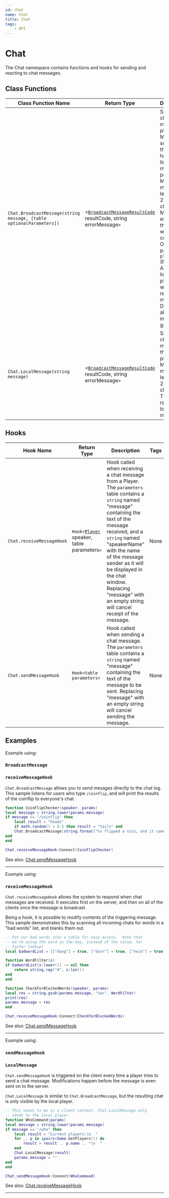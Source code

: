 ```yaml
---
id: chat
name: Chat
title: Chat
tags:
    - API
---
```


# Chat

The Chat namespace contains functions and hooks for sending and reacting to chat messages.

## Class Functions

| Class Function Name | Return Type | Description | Tags |
| -------------- | ----------- | ----------- | ---- |
| `Chat.BroadcastMessage(string message, [table optionalParameters])` | <[`BroadcastMessageResultCode`](enums.md#broadcastmessageresultcode) resultCode, string errorMessage`>` | Sends a chat message to players. Messages sent from the server have a rate limit of 10 messages per second. Maximum message length is 280 characters. Messages exceeding that length will be cropped.<br />Optional parameters: `players` (Player or Array<Player>): A list of players who should receive the message. Defaults to all players in the game. | Server-Only |
| `Chat.LocalMessage(string message)` | <[`BroadcastMessageResultCode`](enums.md#broadcastmessageresultcode) resultCode, string errorMessage`>` | Sends a chat message to the local player. Maximum message length is 280 characters. There is no rate limit for local messages. | Client-Only |

## Hooks

| Hook Name | Return Type | Description | Tags |
| ----- | ----------- | ----------- | ---- |
| `Chat.receiveMessageHook` | `Hook<`[`Player`](player.md) speaker, table parameters`>` | Hook called when receiving a chat message from a Player. The `parameters` table contains a `string` named "message" containing the text of the message received, and a `string` named "speakerName" with the name of the message sender as it will be displayed in the chat window. Replacing "message" with an empty string will cancel receipt of the message. | None |
| `Chat.sendMessageHook` | `Hook<table parameters>` | Hook called when sending a chat message. The `parameters` table contains a `string` named "message" containing the text of the message to be sent. Replacing "message" with an empty string will cancel sending the message. | None |

## Examples

Example using:

### `BroadcastMessage`

### `receiveMessageHook`

`Chat.BroadcastMessage` allows you to send mesages directly to the chat log. This sample listens for users who type `/coinflip`, and will print the results of the coinflip to everyone's chat.

```lua
function CoinFlipChecker(speaker, params)
local message = string.lower(params.message)
if message == "/coinflip" then
    local result = "heads"
    if math.random() > 0.5 then result = "tails" end
    Chat.BroadcastMessage(string.format("%s flipped a coin, and it came up %s!", speaker.name, result))
end
end

Chat.receiveMessageHook:Connect(CoinFlipChecker)
```

See also: [Chat.sendMessageHook](chat.md)

---

Example using:

### `receiveMessageHook`

`Chat.receiveMessageHook` allows the system to respond when chat messages are received. It executes first on the server, and then on all of the clients once the message is broadcast.

Being a hook, it is possible to modify contents of the triggering message. This sample demonstrates this by scanning all incoming chats for words in a "bad words" list, and blanks them out.

```lua
-- Put our bad words into a table for easy access.  Note that
-- we're using the word as the key, instead of the value, for
-- faster lookup!
local badwordList = {["dang"] = true, ["darn"] = true, ["heck"] = true}

function WordFilter(s)
if badwordList[s:lower()] ~= nil then
    return string.rep("#", s:len())
end
end

function CheckForBlockedWords(speaker, params)
local res = string.gsub(params.message, "%a+", WordFilter)
print(res)
params.message = res
end

Chat.receiveMessageHook:Connect(CheckForBlockedWords)
```

See also: [Chat.sendMessageHook](chat.md)

---

Example using:

### `sendMessageHook`

### `LocalMessage`

`Chat.sendMessageHook` is triggered on the client every time a player tries to send a chat message. Modifications happen before the message is even sent on to the server.

`Chat.LocalMessage` is similar to `Chat.BroadcastMessage`, but the resulting chat is only visible by the local player.

```lua
-- This needs to be in a client context. Chat.LocalMessage only
-- sends to the local player.
function WhoCommand(params)
local message = string.lower(params.message)
if message == "/who" then
    local result = "Current players:\n  "
    for _, p in ipairs(Game.GetPlayers()) do
        result = result .. p.name .. "\n  "
    end
    Chat.LocalMessage(result)
    params.message = ""
end
end

Chat.sendMessageHook:Connect(WhoCommand)
```

See also: [Chat.receiveMessageHook](chat.md)

---

